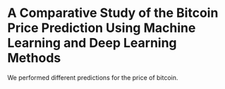 # A Comparative Study of the Bitcoin Price Prediction Using Machine Learning and Deep Learning Methods
We performed different predictions for the price of bitcoin.

